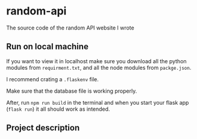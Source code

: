 # random-api
The source code of the random API website I wrote

<h2><b>Run on local machine</b></h2>

If you want to view it in localhost make sure you download all the python modules from `requirment.txt`, and all the node modules from `packge.json`.

I recommend crating a `.flaskenv` file.

Make sure that the database file is working properly.

After, run `npm run build` in the terminal and when you start your flask app (`flask run`) it all should work as intended.

 <h2><b>Project description</b></h2>
